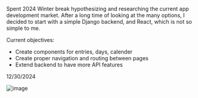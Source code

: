 Spent 2024 Winter break hypothesizing and researching the current app development market.
After a long time of looking at the many options, I decided to start with a simple Django backend, and React, which is not so simple to me.

Current objectives:
- Create components for entries, days, calender
- Create proper navigation and routing between pages
- Extend backend to have more API features

12/30/2024


![image](https://github.com/user-attachments/assets/35b8a5e7-eeb7-4149-86e2-8be0be9ec45e)


